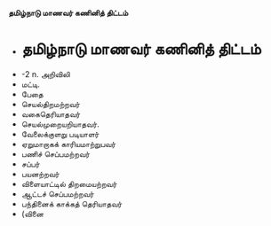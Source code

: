 **தமிழ்நாடு மாணவர் கணினித் திட்டம்**
- # தமிழ்நாடு மாணவர் கணினித் திட்டம்
- -2 n. அறிவிலி
- மட்டி.
- பேதை
- செயல்திறமற்றவர்
- வகைதெரியாதவர்
- செயல்முறையறியாதவர்.
- வேலைக்குளறு படியாளர்
- ஏறுமாறாகக் காரியமாற்றுபவர்
-  பணிச் செப்பமற்றவர்
- சப்பர்
- பயனற்றவர்
- விளையாட்டில் திறமையற்றவர்
- ஆட்டச் செப்பமற்றவர்
- பந்தினைக் காக்கத் தெரியாதவர்
- (வினை

